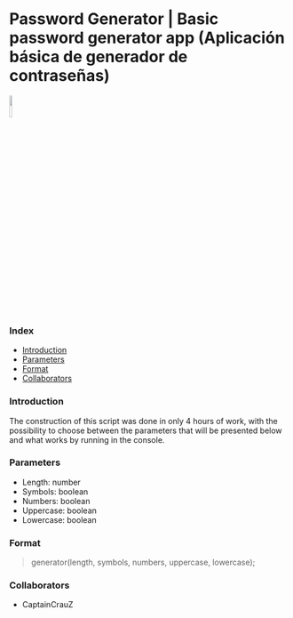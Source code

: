 # Password Generator | Basic password generator app (Aplicación básica de generador de contraseñas)

<img src="https://github.com/CapitanCrauZ/PASSWORD-GENERATOR/blob/master/padlock.png" width="10%" height="10%">

### Index
- [Introduction](#Introduction)
- [Parameters](#Parameters)
- [Format](#Format)
- [Collaborators](#Collaborators)

### Introduction
The construction of this script was done in only 4 hours of work, with the possibility to choose between the parameters that will be presented below and what works by running in the console.

### Parameters
* Length: number
* Symbols: boolean
* Numbers: boolean
* Uppercase: boolean
* Lowercase: boolean

### Format
> generator(length, symbols, numbers, uppercase, lowercase);

### Collaborators
- CaptainCrauZ